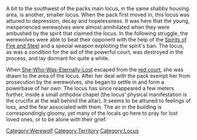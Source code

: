 A bit to the southwest of the packs main locus, in the same shabby
housing area, is another, smaller locus. When the pack first moved in,
this locus was attuned to depression, decay and hopelessness. It was
here that the young, inexperienced werewolves were almost annihilated
when they were ambushed by the spirit that claimed the locus. In the
following struggle, the werewolves were able to beat their opponent with
the help of the [Spirits of Fire and
Steel](Spirits_of_Fire_and_Steel "wikilink") and a special weapon
exploiting the spirit's ban. The locus, as was a condition for the aid
of the powerful court, was destroyed in the process, and lay dormant for
quite a while.

When [She-Who-Was-Eternally-Lost](She-Who-Was-Eternally-Lost "wikilink")
escaped from the [red court](Roter_Hof "wikilink"), she was drawn to the
area of the locus. After her deal with the pack exempt her from
prosecution by the werewolves, she began to settle in and form a
powerbase of her own. The locus has since reappeared a few meters
further, inside a small orthodox chapel (the locus' physical
manifestation is the crucifix at the wall behind the altar). It seems to
be attuned to feelings of loss, and the fear associated with them. The
air in the building is correspondingly gloomy, yet many of the locals go
here to pray for lost loved ones, or to be alone with their grief.

[Category:Werewolf](Category:Werewolf "wikilink")
[Category:Territory](Category:Territory "wikilink")
[Category:Locus](Category:Locus "wikilink")